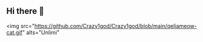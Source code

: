 ## Hi there 👋

<img src="https://github.com/Crazy1god/Crazy1god/blob/main/qeliameow-cat.gif" alts="Unlimi"
